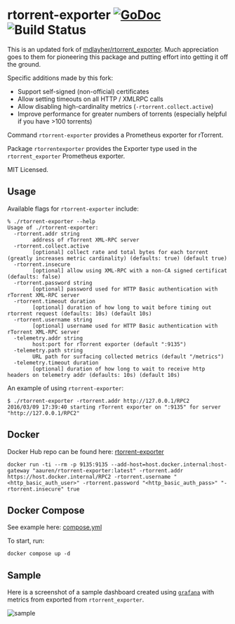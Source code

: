 rtorrent-exporter [![GoDoc](http://godoc.org/github.com/aauren/rtorrent-exporter?status.svg)](http://godoc.org/github.com/aauren/rtorrent_exporter) ![Build Status](https://github.com/aauren/rtorrent-exporter/actions/workflows/ci.yml/badge.svg)
=================

This is an updated fork of [mdlayher/rtorrent_exporter](https://github.com/mdlayher/rtorrent_exporter). Much appreciation goes to them for
pioneering this package and putting effort into getting it off the ground.

Specific additions made by this fork:

* Support self-signed (non-official) certificates
* Allow setting timeouts on all HTTP / XMLRPC calls
* Allow disabling high-cardinality metrics (`-rtorrent.collect.active`)
* Improve performance for greater numbers of torrents (especially helpful if you have >100 torrents)

Command `rtorrent-exporter` provides a Prometheus exporter for rTorrent.

Package `rtorrentexporter` provides the Exporter type used in the `rtorrent_exporter` Prometheus exporter.

MIT Licensed.

Usage
-----

Available flags for `rtorrent-exporter` include:

```
% ./rtorrent-exporter --help
Usage of ./rtorrent-exporter:
  -rtorrent.addr string
        address of rTorrent XML-RPC server
  -rtorrent.collect.active
        [optional] collect rate and total bytes for each torrent (greatly increases metric cardinality) (defaults: true) (default true)
  -rtorrent.insecure
        [optional] allow using XML-RPC with a non-CA signed certificat (defaults: false)
  -rtorrent.password string
        [optional] password used for HTTP Basic authentication with rTorrent XML-RPC server
  -rtorrent.timeout duration
        [optional] duration of how long to wait before timing out rtorrent request (defaults: 10s) (default 10s)
  -rtorrent.username string
        [optional] username used for HTTP Basic authentication with rTorrent XML-RPC server
  -telemetry.addr string
        host:port for rTorrent exporter (default ":9135")
  -telemetry.path string
        URL path for surfacing collected metrics (default "/metrics")
  -telemetry.timeout duration
        [optional] duration of how long to wait to receive http headers on telemetry addr (defaults: 10s) (default 10s)
```

An example of using `rtorrent-exporter`:

```
$ ./rtorrent-exporter -rtorrent.addr http://127.0.0.1/RPC2
2016/03/09 17:39:40 starting rTorrent exporter on ":9135" for server "http://127.0.0.1/RPC2"
```

Docker
------

Docker Hub repo can be found here: [rtorrent-exporter](https://hub.docker.com/repository/docker/aauren/rtorrent-exporter/general)

```
docker run -ti --rm -p 9135:9135 --add-host=host.docker.internal:host-gateway "aauren/rtorrent-exporter:latest" -rtorrent.addr https://host.docker.internal/RPC2 -rtorrent.username "<http_basic_auth_user>" -rtorrent.password "<http_basic_auth_pass>" "-rtorrent.insecure" true
```

Docker Compose
--------------

See example here: [compose.yml](compose.yaml)

To start, run:

```
docker compose up -d
```

Sample
------

Here is a screenshot of a sample dashboard created using [`grafana`](https://github.com/grafana/grafana)
with metrics from exported from `rtorrent_exporter`.

![sample](https://cloud.githubusercontent.com/assets/1926905/13891308/bad263be-ed26-11e5-9601-9d770d95c538.png)

